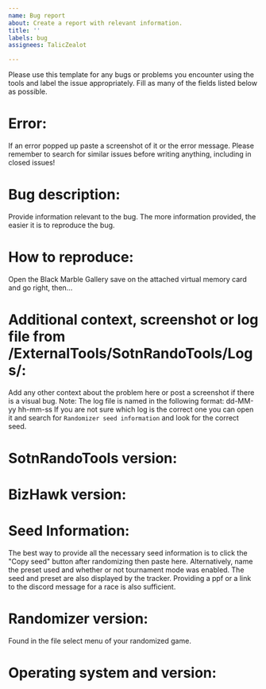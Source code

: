```yaml
---
name: Bug report
about: Create a report with relevant information.
title: ''
labels: bug
assignees: TalicZealot

---
```


Please use this template for any bugs or problems you encounter using the tools and label the issue appropriately. Fill as many of the fields listed below as possible.

# Error:
If an error popped up paste a screenshot of it or the error message. Please remember to search for similar issues before writing anything, including in closed issues!

# Bug description:
Provide information relevant to the bug. The more information provided, the
easier it is to reproduce the bug.

# How to reproduce:
Open the Black Marble Gallery save on the attached virtual memory card and go
right, then...

# Additional context, screenshot or log file from /ExternalTools/SotnRandoTools/Logs/:
Add any other context about the problem here or post a screenshot if there is a visual bug.
Note: The log file is named in the following format: dd-MM-yy hh-mm-ss
If you are not sure which log is the correct one you can open it and search for `Randomizer seed information` and look for the correct seed.

# SotnRandoTools version:

# BizHawk version:

# Seed Information:
The best way to provide all the necessary seed information is to click the
"Copy seed" button after randomizing then paste here. Alternatively, name the
preset used and whether or not tournament mode was enabled. The seed and preset are also displayed by the tracker. Providing a ppf or a link to the discord message for a race is also sufficient.

# Randomizer version:
Found in the file select menu of your randomized game.

# Operating system and version:
